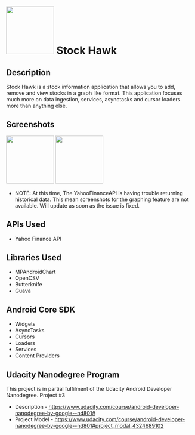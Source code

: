 # <img src="https://github.com/mozartalouis/StockHawk-Android/raw/master/readme/icon.png" width="128"> Stock Hawk

## Description
Stock Hawk is a stock information application that allows you to add, remove and view stocks in a graph like format. This application focuses much more on data ingestion, services, asynctasks and cursor loaders more than anything else.

## Screenshots
<img src="https://github.com/mozartalouis/StockHawk-Android/raw/master/readme/screenshot1.png" width="128"> <img src="https://github.com/mozartalouis/StockHawk-Android/raw/master/readme/screenshot2.png" width="128">

* NOTE: At this time, The YahooFinanceAPI is having trouble returning historical data. This mean screenshots for the graphing feature are not available. Will update as soon as the issue is fixed. 

## APIs Used
 * Yahoo Finance API
 
## Libraries Used
 * MPAndroidChart
 * OpenCSV
 * Butterknife
 * Guava

## Android Core SDK
 * Widgets
 * AsyncTasks
 * Cursors
 * Loaders
 * Services
 * Content Providers
 
## Udacity Nanodegree Program
This project is in partial fulfilment of the Udacity Android Developer Nanodegree. Project #3
 * Description - https://www.udacity.com/course/android-developer-nanodegree-by-google--nd801#
 * Project Model - https://www.udacity.com/course/android-developer-nanodegree-by-google--nd801#project_modal_4324689102
